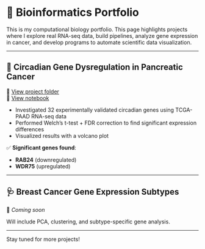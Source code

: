# 🧬 Bioinformatics Portfolio

This is my computational biology portfolio. This page highlights projects where I explore real RNA-seq data, build pipelines, analyze gene expression in cancer, and develop programs to automate scientific data visualization.

---

## 🔁 Circadian Gene Dysregulation in Pancreatic Cancer

📂 [View project folder](./circadian-dysregulation-tcga-paad)  
📒 [View notebook](./circadian-dysregulation-tcga-paad/CircadianGeneDisruption_InCancer.ipynb)

- Investigated 32 experimentally validated circadian genes using TCGA-PAAD RNA-seq data
- Performed Welch’s t-test + FDR correction to find significant expression differences
- Visualized results with a volcano plot

✅ **Significant genes found**:
- **RAB24** (downregulated)
- **WDR75** (upregulated)

---

## 🩺 Breast Cancer Gene Expression Subtypes

📂 *Coming soon*

Will include PCA, clustering, and subtype-specific gene analysis.

---

Stay tuned for more projects!
